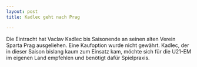 ```yaml
---
layout: post
title: Kadlec geht nach Prag

---
```


Die Eintracht hat Vaclav Kadlec bis Saisonende an seinen alten Verein Sparta Prag ausgeliehen. Eine Kaufoption wurde nicht gewährt. Kadlec, der in dieser Saison bislang kaum zum Einsatz kam, möchte sich für die U21-EM im eigenen Land empfehlen und benötigt dafür Spielpraxis.


